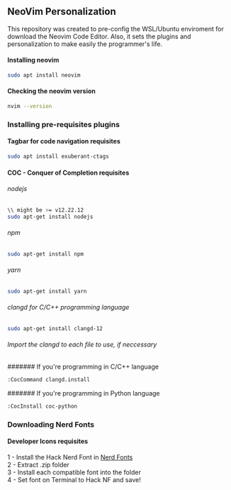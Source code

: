 ## NeoVim Personalization

This repository was created to pre-config the WSL/Ubuntu enviroment
for download the Neovim Code Editor. Also, it sets the plugins and
personalization to make easily the programmer's life.

#### Installing neovim
```bash
sudo apt install neovim
```
#### Checking the neovim version
```bash
nvim --version
```

### Installing pre-requisites plugins

#### Tagbar for code navigation requisites
```bash
sudo apt install exuberant-ctags
```

#### COC - Conquer of Completion requisites

###### nodejs
```bash
\\ might be >= v12.22.12
sudo apt-get install nodejs
```

###### npm
```bash
sudo apt-get install npm
```

###### yarn
```bash
sudo apt-get install yarn
```

###### clangd for C/C++ programming language
```bash
sudo apt-get install clangd-12
```

###### Import the clangd to each file to use, if neccessary

####### If you're programming in C/C++ language
```bash
:CocCommand clangd.install
```
####### If you're programming in Python language
```bash
:CocInstall coc-python
```

### Downloading Nerd Fonts

#### Developer Icons requisites

1 - Install the Hack Nerd Font in [Nerd Fonts](https://www.nerdfonts.com/font-downloads) <br>
2 - Extract .zip folder <br>
3 - Install each compatible font into the folder <br>
4 - Set font on Terminal to Hack NF and save! <br>

